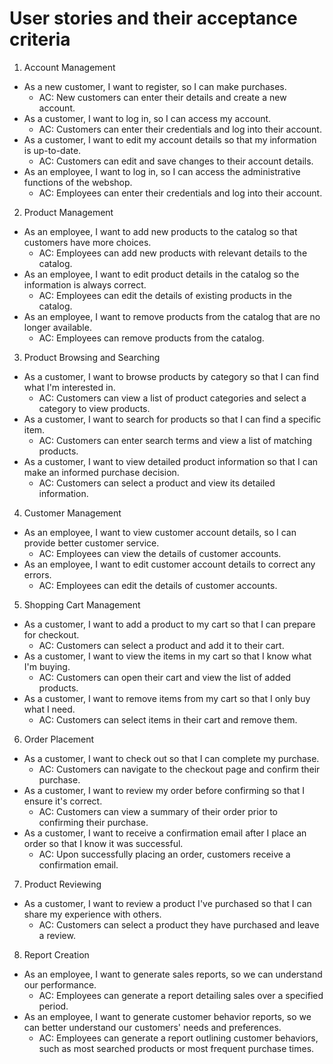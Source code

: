 
#   User stories and their acceptance criteria
1.  Account Management
   * As a new customer, I want to register, so I can make purchases. 
     * AC: New customers can enter their details and create a new account. 
   * As a customer, I want to log in, so I can access my account. 
     * AC: Customers can enter their credentials and log into their account. 
   * As a customer, I want to edit my account details so that my information is up-to-date. 
     * AC: Customers can edit and save changes to their account details. 
   * As an employee, I want to log in, so I can access the administrative functions of the webshop. 
     * AC: Employees can enter their credentials and log into their account. 
2.  Product Management
   * As an employee, I want to add new products to the catalog so that customers have more choices. 
     * AC: Employees can add new products with relevant details to the catalog. 
   * As an employee, I want to edit product details in the catalog so the information is always correct. 
     * AC: Employees can edit the details of existing products in the catalog. 
   * As an employee, I want to remove products from the catalog that are no longer available. 
     * AC: Employees can remove products from the catalog. 
3.  Product Browsing and Searching 
* As a customer, I want to browse products by category so that I can find what I'm interested in. 
  * AC: Customers can view a list of product categories and select a category to view products. 
* As a customer, I want to search for products so that I can find a specific item. 
  * AC: Customers can enter search terms and view a list of matching products. 
* As a customer, I want to view detailed product information so that I can make an informed purchase decision. 
  * AC: Customers can select a product and view its detailed information. 
4. Customer Management 
* As an employee, I want to view customer account details, so I can provide better customer service. 
  * AC: Employees can view the details of customer accounts. 
* As an employee, I want to edit customer account details to correct any errors. 
  * AC: Employees can edit the details of customer accounts. 
5. Shopping Cart Management 
* As a customer, I want to add a product to my cart so that I can prepare for checkout. 
  * AC: Customers can select a product and add it to their cart. 
* As a customer, I want to view the items in my cart so that I know what I'm buying. 
  * AC: Customers can open their cart and view the list of added products. 
* As a customer, I want to remove items from my cart so that I only buy what I need. 
  * AC: Customers can select items in their cart and remove them. 
6.  Order Placement 
* As a customer, I want to check out so that I can complete my purchase. 
  * AC: Customers can navigate to the checkout page and confirm their purchase. 
* As a customer, I want to review my order before confirming so that I ensure it's correct. 
  * AC: Customers can view a summary of their order prior to confirming their purchase.
* As a customer, I want to receive a confirmation email after I place an order so that I know it was successful.
  * AC: Upon successfully placing an order, customers receive a confirmation email. 
7.  Product Reviewing 
* As a customer, I want to review a product I've purchased so that I can share my experience with others. 
  * AC: Customers can select a product they have purchased and leave a review. 
8.  Report Creation 
* As an employee, I want to generate sales reports, so we can understand our performance. 
  * AC: Employees can generate a report detailing sales over a specified period. 
* As an employee, I want to generate customer behavior reports, so we can better understand our customers' needs and preferences. 
  * AC: Employees can generate a report outlining customer behaviors, such as most searched products or most frequent purchase times.